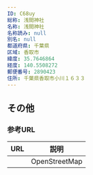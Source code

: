 ```yaml
---
ID: C68uy
総称: 浅間神社
名称: 浅間神社
名称読み: null
別名: null
都道府県: 千葉県
区域: 香取市
緯度: 35.7646864
経度: 140.5508272
郵便番号: 2890423
住所: 千葉県香取市小川１６３３
---
```


## その他

### 参考URL

| URL | 説明          |
| --- | ------------- |
|     | OpenStreetMap |

